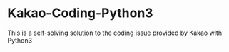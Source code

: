 # Kakao-Coding-Python3
This is a self-solving solution to the coding issue provided by Kakao with Python3
